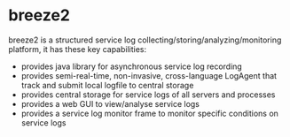 # breeze2

breeze2 is a structured service log collecting/storing/analyzing/monitoring platform, it has these key capabilities:

 - provides java library for asynchronous service log recording
 - provides semi-real-time, non-invasive, cross-language LogAgent that track and submit local logfile to central storage
 - provides central storage for service logs of all servers and processes
 - provides a web GUI to view/analyse service logs
 - provides a service log monitor frame to monitor specific conditions on service logs
